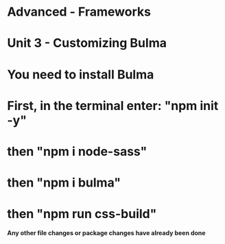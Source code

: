 # Advanced - Frameworks
# Unit 3 - Customizing Bulma

# You need to install Bulma
# First, in the terminal enter: "npm init -y"
#      then                     "npm i node-sass"
#        then                   "npm i bulma"
#          then                 "npm run css-build"

**Any other file changes or package changes have already been done**